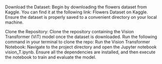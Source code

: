 Download the Dataset: Begin by downloading the flowers dataset from Kaggle. You can find it at the following link: Flowers Dataset on Kaggle. Ensure the dataset is properly saved to a convenient directory on your local machine.

Clone the Repository: Clone the repository containing the Vision Transformer (ViT) model once the dataset is downloaded. Run the following command in your terminal to clone the repo:
Run the Vision Transformer Notebook: Navigate to the project directory and open the Jupyter notebook vision_T.ipynb. Ensure all the dependencies are installed, and then execute the notebook to train and evaluate the model.
